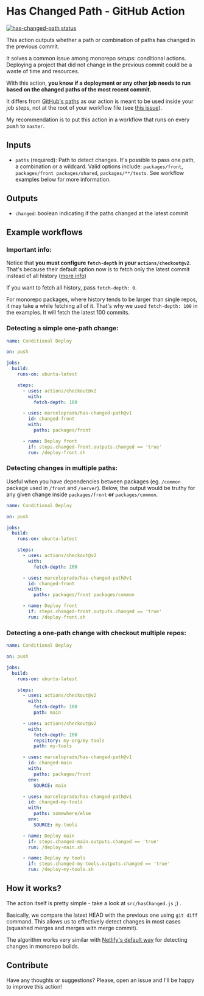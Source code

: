 # Has Changed Path - GitHub Action

<p align="left">
  <a href="https://github.com/MarceloPrado/has-changed-path/actions"><img alt="has-changed-path status" src="https://github.com/MarceloPrado/has-changed-path/workflows/unit-tests/badge.svg"></a>
</p>

This action outputs whether a path or combination of paths has changed in the previous commit.

It solves a common issue among monorepo setups: conditional actions. Deploying a project that did not change in the previous commit could be a waste of time and resources.

With this action, **you know if a deployment or any other job needs to run based on the changed paths of the most recent commit.**

It differs from [GitHub's paths](https://help.github.com/en/actions/automating-your-workflow-with-github-actions/workflow-syntax-for-github-actions#onpushpull_requestpaths) as our action is meant to be used inside your job steps, not at the root of your workflow file (see [this issue](https://github.community/t5/GitHub-Actions/Path-filtering-for-jobs-and-steps/td-p/33617)).

My recommendation is to put this action in a workflow that runs on every push to `master`.

## Inputs

- `paths` (required): Path to detect changes. It's possible to pass one path, a combination or a wildcard. Valid options include: `packages/front`, `packages/front packages/shared`, `packages/**/tests`. See workflow examples below for more information.

## Outputs

- `changed`: boolean indicating if the paths changed at the latest commit

## Example workflows

### Important info:

Notice that **you must configure `fetch-depth` in your `actions/checkout@v2`**. That's because their default option now is to fetch only the latest commit instead of all history ([more info](https://github.com/actions/checkout))

If you want to fetch all history, pass `fetch-depth: 0`.

For monorepo packages, where history tends to be larger than single repos, it may take a while fetching all of it. That's why we used `fetch-depth: 100` in the examples. It will fetch the latest 100 commits.

### Detecting a simple one-path change:

```yaml
name: Conditional Deploy

on: push

jobs:
  build:
    runs-on: ubuntu-latest

    steps:
      - uses: actions/checkout@v2
        with:
          fetch-depth: 100

      - uses: marceloprado/has-changed-path@v1
        id: changed-front
        with:
          paths: packages/front

      - name: Deploy front
        if: steps.changed-front.outputs.changed == 'true'
        run: /deploy-front.sh
```

### Detecting changes in multiple paths:

Useful when you have dependencies between packages (eg. `/common` package used in `/front` and `/server`).
Below, the output would be truthy for any given change inside `packages/front` **or** `packages/common`.

```yaml
name: Conditional Deploy

on: push

jobs:
  build:
    runs-on: ubuntu-latest

    steps:
      - uses: actions/checkout@v2
        with:
          fetch-depth: 100

      - uses: marceloprado/has-changed-path@v1
        id: changed-front
        with:
          paths: packages/front packages/common

      - name: Deploy front
        if: steps.changed-front.outputs.changed == 'true'
        run: /deploy-front.sh
```

### Detecting a one-path change with checkout multiple repos:

```yaml
name: Conditional Deploy

on: push

jobs:
  build:
    runs-on: ubuntu-latest

    steps:
      - uses: actions/checkout@v2
        with:
          fetch-depth: 100
          path: main

      - uses: actions/checkout@v2
        with:
          fetch-depth: 100
          repsitory: my-org/my-tools
          path: my-tools

      - uses: marceloprado/has-changed-path@v1
        id: changed-main
        with:
          paths: packages/front
        env:
          SOURCE: main

      - uses: marceloprado/has-changed-path@v1
        id: changed-my-tools
        with:
          paths: somewhere/else
        env:
          SOURCE: my-tools

      - name: Deploy main
        if: steps.changed-main.outputs.changed == 'true'
        run: /deploy-main.sh

      - name: Deploy my tools
        if: steps.changed-my-tools.outputs.changed == 'true'
        run: /deploy-my-tools.sh
```

## How it works?

The action itself is pretty simple - take a look at `src/hasChanged.js` ;) .

Basically, we compare the latest HEAD with the previous one using `git diff` command. This allows us to effectively detect changes in most cases (squashed merges and merges with merge commit).

The algorithm works very similar with [Netlify's default way](https://community.netlify.com/t/monorepo-and-long-builds/7234/2) for detecting changes in monorepo builds.

## Contribute

Have any thoughts or suggestions? Please, open an issue and I'll be happy to improve this action!
